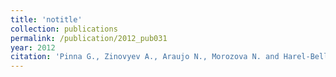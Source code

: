 ```yaml
---
title: 'notitle'
collection: publications
permalink: /publication/2012_pub031
year: 2012
citation: 'Pinna G., Zinovyev A., Araujo N., Morozova N. and Harel-Bellan A. Analysis of the Growth Control Network Specific for Human Lung Adenocarcinoma Cells. 2012. <i>Mathematical Modelling of Natural Phenomena</i> <b>7</b>(01):337-368'
---
```

